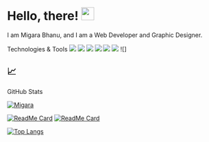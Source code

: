 # Hello, there! <img src="https://raw.githubusercontent.com/MartinHeinz/MartinHeinz/master/wave.gif" width="30px">


I am Migara Bhanu, and I am a Web Developer and Graphic Designer. 



Technologies & Tools
![](https://img.shields.io/badge/OS-Windows-informational?style=flat&logo=linux&logoColor=white&color=8d81c2)
![](https://img.shields.io/badge/Editor-VS_Code-informational?style=flat&logo=visual-studio-code&logoColor=white&color=007acc)
![](https://img.shields.io/badge/Code-Python-informational?style=flat&logo=python&logoColor=white&color=356a97)
![](https://img.shields.io/badge/Code-HTML-informational?style=flat&logo=HTML&logoColor=white&color=e9d44d)
![](https://img.shields.io/badge/Code-JavaScript-informational?style=flat&logo=js&logoColor=white&color=5ed3f3)
![](https://img.shields.io/badge/Design-CSS-informational?style=flat&logo=css&logoColor=white&color=2bbc8a)
![]


## &#x1f4c8; 

GitHub Stats

[![Migara](https://github-readme-stats.vercel.app/api?username=migarabhanu&show_icons=true&theme=tokyonight)](https://github.com/migarabhanu)

[![ReadMe Card](https://github-readme-stats.vercel.app/api/pin/?username=migarabhanu&repo=untitledlms&title_color=3174e7&text_color=37bc9c&icon_color=be90f2&bg_color=1d1f21)](https://github.com/hasala2002/untitledlms)
[![ReadMe Card](https://github-readme-stats.vercel.app/api/pin/?username=Hasala2002&repo=chronos&title_color=3174e7&text_color=37bc9c&icon_color=be90f2&bg_color=1d1f21)](https://github.com/hasala2002/chronos)

[![Top Langs](https://github-readme-stats.vercel.app/api/top-langs/?username=migarabhanu&title_color=3174e7&text_color=37bc9c&show_icons=true&icon_color=be90f2&bg_color=1d1f21)](https://github.com/migarabhanu)   
